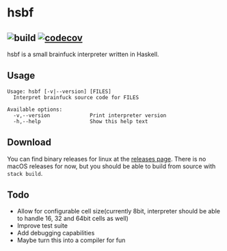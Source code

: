 # hsbf
![build](https://github.com/leonardoarroyo/hsbf/actions/workflows/test.yml/badge.svg)
[![codecov](https://codecov.io/gh/leonardoarroyo/hsbf/branch/master/graph/badge.svg?token=D6I4MOV4US)](https://codecov.io/gh/leonardoarroyo/hsbf)
----
hsbf is a small brainfuck interpreter written in Haskell.

## Usage
```
Usage: hsbf [-v|--version] [FILES]
  Interpret brainfuck source code for FILES

Available options:
  -v,--version             Print interpreter version
  -h,--help                Show this help text
```

## Download
You can find binary releases for linux at the [releases page](https://github.com/leonardoarroyo/hsbf/releases). There is no macOS releases for now, but you should be able to build from source with `stack build`.

## Todo
* Allow for configurable cell size(currently 8bit, interpreter should be able to handle 16, 32 and 64bit cells as well)
* Improve test suite
* Add debugging capabilities
* Maybe turn this into a compiler for fun
